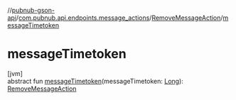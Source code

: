 //[pubnub-gson-api](../../../index.md)/[com.pubnub.api.endpoints.message_actions](../index.md)/[RemoveMessageAction](index.md)/[messageTimetoken](message-timetoken.md)

# messageTimetoken

[jvm]\
abstract fun [messageTimetoken](message-timetoken.md)(messageTimetoken: [Long](https://docs.oracle.com/javase/8/docs/api/java/lang/Long.html)): [RemoveMessageAction](index.md)
